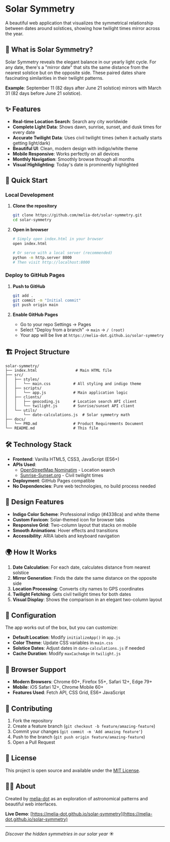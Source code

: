 # Solar Symmetry

A beautiful web application that visualizes the symmetrical relationship between dates around solstices, showing how twilight times mirror across the year.

## 🌅 What is Solar Symmetry?

Solar Symmetry reveals the elegant balance in our yearly light cycle. For any date, there's a "mirror date" that sits the same distance from the nearest solstice but on the opposite side. These paired dates share fascinating similarities in their twilight patterns.

**Example**: September 11 (82 days after June 21 solstice) mirrors with March 31 (82 days before June 21 solstice).

## ✨ Features

- **Real-time Location Search**: Search any city worldwide
- **Complete Light Data**: Shows dawn, sunrise, sunset, and dusk times for every date
- **Accurate Twilight Data**: Uses civil twilight times (when it actually starts getting light/dark)
- **Beautiful UI**: Clean, modern design with indigo/white theme
- **Mobile Responsive**: Works perfectly on all devices
- **Monthly Navigation**: Smoothly browse through all months
- **Visual Highlighting**: Today's date is prominently highlighted

## 🚀 Quick Start

### Local Development

1. **Clone the repository**
   ```bash
   git clone https://github.com/melia-dot/solar-symmetry.git
   cd solar-symmetry
   ```

2. **Open in browser**
   ```bash
   # Simply open index.html in your browser
   open index.html
   
   # Or serve with a local server (recommended)
   python -m http.server 8000
   # Then visit http://localhost:8000
   ```

### Deploy to GitHub Pages

1. **Push to GitHub**
   ```bash
   git add .
   git commit -m "Initial commit"
   git push origin main
   ```

2. **Enable GitHub Pages**
   - Go to your repo Settings → Pages
   - Select "Deploy from a branch" → `main` → `/ (root)`
   - Your app will be live at `https://melia-dot.github.io/solar-symmetry`

## 🏗️ Project Structure

```
solar-symmetry/
├── index.html                 # Main HTML file
├── src/
│   ├── styles/
│   │   └── main.css          # All styling and indigo theme
│   ├── scripts/
│   │   └── app.js            # Main application logic
│   ├── clients/
│   │   ├── geocoding.js      # Location search API client
│   │   └── twilight.js       # Sunrise/sunset API client
│   └── utils/
│       └── date-calculations.js  # Solar symmetry math
├── docs/
│   └── PRD.md                # Product Requirements Document
└── README.md                 # This file
```

## 🛠️ Technology Stack

- **Frontend**: Vanilla HTML5, CSS3, JavaScript (ES6+)
- **APIs Used**:
  - [OpenStreetMap Nominatim](https://nominatim.openstreetmap.org/) - Location search
  - [Sunrise-Sunset.org](https://sunrise-sunset.org/api) - Civil twilight times
- **Deployment**: GitHub Pages compatible
- **No Dependencies**: Pure web technologies, no build process needed

## 🎨 Design Features

- **Indigo Color Scheme**: Professional indigo (#4338ca) and white theme
- **Custom Favicon**: Solar-themed icon for browser tabs
- **Responsive Grid**: Two-column layout that stacks on mobile
- **Smooth Animations**: Hover effects and transitions
- **Accessibility**: ARIA labels and keyboard navigation

## 🌍 How It Works

1. **Date Calculation**: For each date, calculates distance from nearest solstice
2. **Mirror Generation**: Finds the date the same distance on the opposite side
3. **Location Processing**: Converts city names to GPS coordinates
4. **Twilight Fetching**: Gets civil twilight times for both dates
5. **Visual Display**: Shows the comparison in an elegant two-column layout

## 🔧 Configuration

The app works out of the box, but you can customize:

- **Default Location**: Modify `initializeApp()` in `app.js`
- **Color Theme**: Update CSS variables in `main.css`
- **Solstice Dates**: Adjust dates in `date-calculations.js` if needed
- **Cache Duration**: Modify `maxCacheAge` in `twilight.js`

## 📱 Browser Support

- **Modern Browsers**: Chrome 60+, Firefox 55+, Safari 12+, Edge 79+
- **Mobile**: iOS Safari 12+, Chrome Mobile 60+
- **Features Used**: Fetch API, CSS Grid, ES6+ JavaScript

## 🤝 Contributing

1. Fork the repository
2. Create a feature branch (`git checkout -b feature/amazing-feature`)
3. Commit your changes (`git commit -m 'Add amazing feature'`)
4. Push to the branch (`git push origin feature/amazing-feature`)
5. Open a Pull Request

## 📄 License

This project is open source and available under the [MIT License](LICENSE).

## 🙋‍♀️ About

Created by [melia-dot](https://github.com/melia-dot) as an exploration of astronomical patterns and beautiful web interfaces.

**Live Demo**: [https://melia-dot.github.io/solar-symmetry](https://melia-dot.github.io/solar-symmetry)

---

*Discover the hidden symmetries in our solar year* ☀️